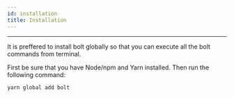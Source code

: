 ```yaml
---
id: installation
title: Installation
---
```


---

It is preffered to install bolt globally so that you can execute all the bolt commands from terminal.


First be sure that you have Node/npm and Yarn installed. Then run the following command:

`yarn global add bolt`







